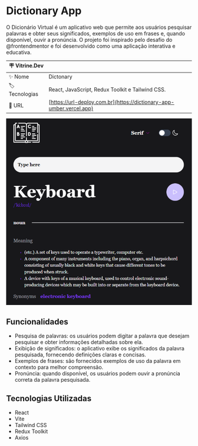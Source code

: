 # Dictionary App

O Dicionário Virtual é um aplicativo web que permite aos usuários pesquisar palavras e obter seus significados, exemplos de uso em frases e, quando disponível, ouvir a pronúncia. O projeto foi inspirado pelo desafio do @frontendmentor e foi desenvolvido como uma aplicação interativa e educativa.

| :placard: Vitrine.Dev |     |
| -------------  | --- |
| :sparkles: Nome        | Dictonary
| :label: Tecnologias | React, JavaScript, Redux Toolkit e Tailwind CSS.
| :rocket: URL         | [https://url-deploy.com.br](https://dictionary-app-umber.vercel.app)

<!-- Inserir imagem com a #vitrinedev ao final do link -->
![](dictionary.png#vitrinedev)

## Funcionalidades

- Pesquisa de palavras: os usuários podem digitar a palavra que desejam pesquisar e obter informações detalhadas sobre ela.
- Exibição de significados: o aplicativo exibe os significados da palavra pesquisada, fornecendo definições claras e concisas.
- Exemplos de frases: são fornecidos exemplos de uso da palavra em contexto para melhor compreensão.
- Pronúncia: quando disponível, os usuários podem ouvir a pronúncia correta da palavra pesquisada.

## Tecnologias Utilizadas

- React
- Vite
- Tailwind CSS
- Redux Toolkit
- Axios
